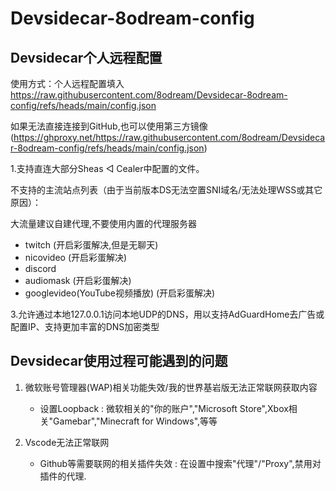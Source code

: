 # Devsidecar-8odream-config

## Devsidecar个人远程配置

使用方式：个人远程配置填入 https://raw.githubusercontent.com/8odream/Devsidecar-8odream-config/refs/heads/main/config.json

如果无法直接连接到GitHub,也可以使用第三方镜像(https://ghproxy.net/https://raw.githubusercontent.com/8odream/Devsidecar-8odream-config/refs/heads/main/config.json)

1.支持直连大部分Sheas ◁ Cealer中配置的文件。

不支持的主流站点列表（由于当前版本DS无法空置SNI域名/无法处理WSS或其它原因）：

大流量建议自建代理,不要使用内置的代理服务器

- twitch (开启彩蛋解决,但是无聊天)
- nicovideo (开启彩蛋解决)
- discord
- audiomask (开启彩蛋解决)
- googlevideo(YouTube视频播放) (开启彩蛋解决)

3.允许通过本地127.0.0.1访问本地UDP的DNS，用以支持AdGuardHome去广告或配置IP、支持更加丰富的DNS加密类型

## Devsidecar使用过程可能遇到的问题

1. 微软账号管理器(WAP)相关功能失效/我的世界基岩版无法正常联网获取内容
   - 设置Loopback : 微软相关的"你的账户","Microsoft Store",Xbox相关"Gamebar","Minecraft for Windows",等等

2. Vscode无法正常联网
   - Github等需要联网的相关插件失效 : 在设置中搜索"代理"/"Proxy",禁用对插件的代理.
  